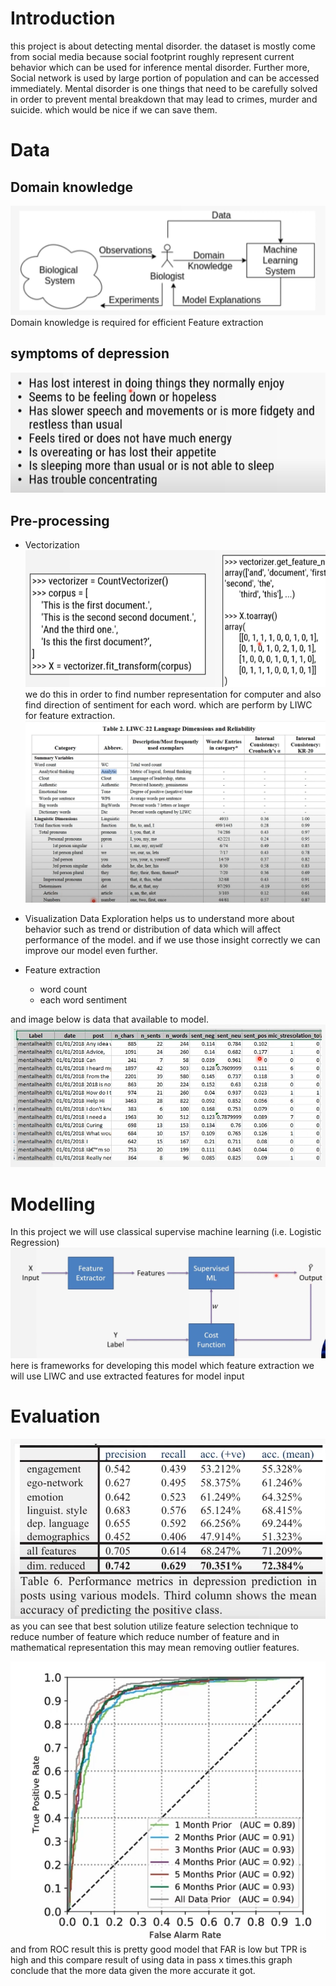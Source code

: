 # Introduction
this project is about detecting mental disorder. the dataset is mostly come from social media because social footprint roughly represent current behavior which can be used for inference mental disorder. Further more, Social network is used by large portion of population and can be accessed immediately.
Mental disorder is one things that need to be carefully solved in order to prevent mental breakdown that may lead to crimes, murder and suicide. which would be nice if we can save them.

# Data
## Domain knowledge 
![Alt text](image.png)
Domain knowledge is required for efficient Feature extraction 
## symptoms of depression
![Alt text](image-1.png)
## Pre-processing

- Vectorization
![Alt text](image-2.png)
we do this in order to find number representation  for computer and also find direction of sentiment for each word. which are perform by LIWC for feature extraction.
![Alt text](image-3.png)

- Visualization
Data Exploration helps us to understand more about behavior such as trend or distribution of data which will affect performance of the model. and if we use those insight correctly we can improve our model even further.

 - Feature extraction
    - word count
    - each word sentiment

and image below is data that available to model.
![Alt text](image-5.png)

# Modelling
In this project we will use classical supervise machine learning (i.e. Logistic Regression)
![Alt text](image-4.png)
here is frameworks for developing this model which feature extraction we will use LIWC and use extracted features for model input 

# Evaluation
![](image-6.png)
as you can see that best solution utilize feature selection technique to reduce number of feature  which reduce number of feature and in mathematical representation this may mean removing outlier features.

![Alt text](image-7.png)
and from ROC result this is pretty good model that FAR is low but TPR is high and this compare result of using data in pass x times.this graph conclude that the more data given the more accurate it got.

